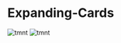 ﻿# Expanding-Cards
![tmnt](https://github.com/engineeroguz/Expanding-Cards/assets/122749153/26e3013d-7265-4d13-9df4-e8a59bd88f28)
![tmnt](https://github.com/engineeroguz/Expanding-Cards/assets/122749153/c7c31e7d-7922-4c54-b1af-4a5878cdce2a)
